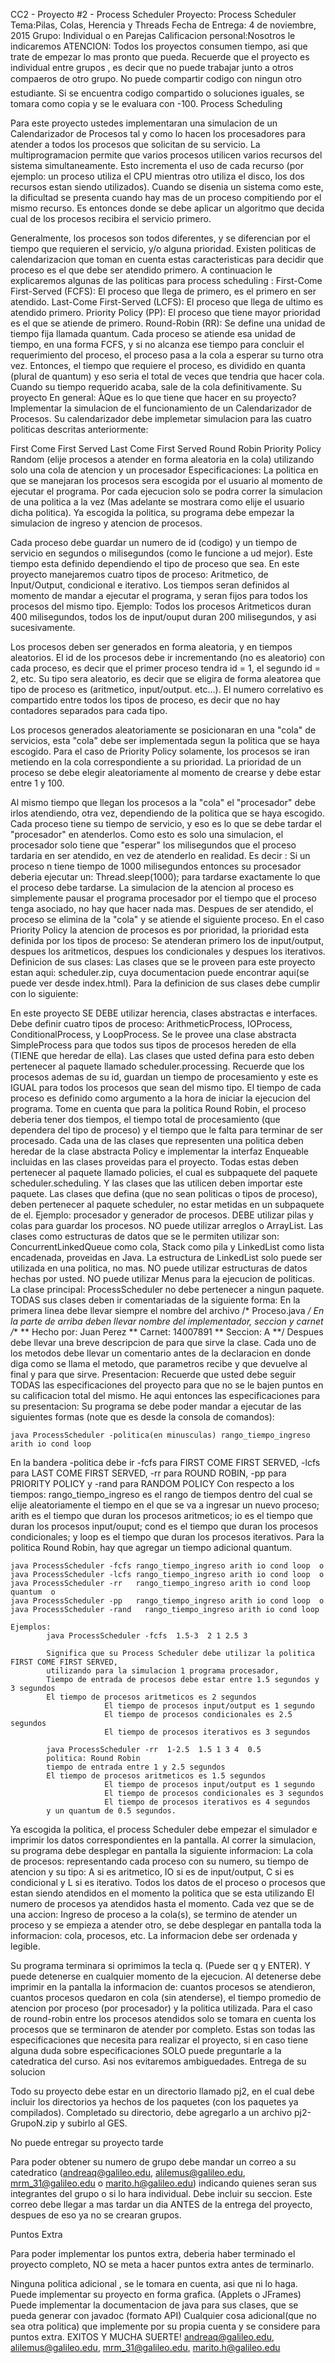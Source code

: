 CC2 - Proyecto #2 - Process Scheduler
Proyecto: Process Scheduler
Tema:Pilas, Colas, Herencia y Threads
Fecha de Entrega: 4 de noviembre, 2015
Grupo: Individual o en Parejas
Calificacion personal:Nosotros le indicaremos
ATENCION: Todos los proyectos consumen tiempo, asi que trate de empezar lo mas pronto que pueda. Recuerde que el proyecto es individual entre grupos , es decir que no puede trabajar junto a otros compaeros de otro grupo. No puede compartir codigo con ningun otro estudiante. Si se encuentra codigo compartido o soluciones iguales, se tomara como copia y se le evaluara con -100.
Process Scheduling

Para este proyecto ustedes implementaran una simulacion de un Calendarizador de Procesos tal y como lo hacen los procesadores para atender a todos los procesos que solicitan de su servicio. La multiprogramacion permite que varios procesos utilicen varios recursos del sistema simultaneamente. Esto incrementa el uso de cada recurso (por ejemplo: un proceso utiliza el CPU mientras otro utiliza el disco, los dos recursos estan siendo utilizados). Cuando se disenia un sistema como este, la dificultad se presenta cuando hay mas de un proceso compitiendo por el mismo recurso. Es entonces donde se debe aplicar un algoritmo que decida cual de los procesos recibira el servicio primero.

Generalmente, los procesos son todos diferentes, y se diferencian por el tiempo que requieren el servicio, y/o alguna prioridad. Existen politicas de calendarizacion que toman en cuenta estas caracteristicas para decidir que proceso es el que debe ser atendido primero. A continuacion le explicaremos algunas de las politicas para process scheduling :
First-Come First-Served (FCFS): El proceso que llega de primero, es el primero en ser atendido.
Last-Come First-Served (LCFS): El proceso que llega de ultimo es atendido primero.
Priority Policy (PP): El proceso que tiene mayor prioridad es el que se atiende de primero.
Round-Robin (RR): Se define una unidad de tiempo fija llamada quantum. Cada proceso se atiende esa unidad de tiempo, en una forma FCFS, y si no alcanza ese tiempo para concluir el requerimiento del proceso, el proceso pasa a la cola a esperar su turno otra vez. Entonces, el tiempo que requiere el proceso, es dividido en quanta (plural de quantum) y eso seria el total de veces que tendria que hacer cola. Cuando su tiempo requerido acaba, sale de la cola definitivamente.
Su proyecto
En general:
ÀQue es lo que tiene que hacer en su proyecto? Implementar la simulacion de el funcionamiento de un Calendarizador de Procesos. Su calendarizador debe implemetar simulacion para las cuatro politicas descritas anteriormente:

First Come First Served
Last Come First Served
Round Robin
Priority Policy
Random (elije procesos a atender en forma aleatoria en la cola)
utilizando solo una cola de atencion y un procesador
Especificaciones:
La politica en que se manejaran los procesos sera escogida por el usuario al momento de ejecutar el programa. Por cada ejecucion solo se podra correr la simulacion de una politica a la vez (Mas adelante se mostrara como elije el usuario dicha politica). Ya escogida la politica, su programa debe empezar la simulacion de ingreso y atencion de procesos.

Cada proceso debe guardar un numero de id (codigo) y un tiempo de servicio en segundos o milisegundos (como le funcione a ud mejor). Este tiempo esta definido dependiendo el tipo de proceso que sea. En este proyecto manejaremos cuatro tipos de proceso: Aritmetico, de Input/Output, condicional e iterativo. Los tiempos seran definidos al momento de mandar a ejecutar el programa, y seran fijos para todos los procesos del mismo tipo. Ejemplo: Todos los procesos Aritmeticos duran 400 milisegundos, todos los de input/ouput duran 200 milisegundos, y asi sucesivamente.

Los procesos deben ser generados en forma aleatoria, y en tiempos aleatorios. El id de los procesos debe ir incrementando (no es aleatorio) con cada proceso, es decir que el primer proceso tendra id = 1, el segundo id = 2, etc. Su tipo sera aleatorio, es decir que se eligira de forma aleatorea que tipo de proceso es (aritmetico, input/output. etc...). El numero correlativo es compartido entre todos los tipos de proceso, es decir que no hay contadores separados para cada tipo.

Los procesos generados aleatoriamente se posicionaran en una "cola" de servicios, esta "cola" debe ser implementada segun la politica que se haya escogido. Para el caso de Priority Policy solamente, los procesos se iran metiendo en la cola correspondiente a su prioridad. La prioridad de un proceso se debe elegir aleatoriamente al momento de crearse y debe estar entre 1 y 100.

Al mismo tiempo que llegan los procesos a la "cola" el "procesador" debe irlos atendiendo, otra vez, dependiendo de la politica que se haya escogido. Cada proceso tiene su tiempo de servicio, y eso es lo que se debe tardar el "procesador" en atenderlos. Como esto es solo una simulacion, el procesador solo tiene que "esperar" los milisegundos que el proceso tardaria en ser atendido, en vez de atenderlo en realidad. Es decir :
Si un proceso n tiene tiempo de 1000 milisegundos entonces su procesador deberia ejecutar un:
  		Thread.sleep(1000);
para tardarse exactamente lo que el proceso debe tardarse. La simulacion de la atencion al proceso es simplemente pausar el programa procesador por el tiempo que el proceso tenga asociado, no hay que hacer nada mas.
Despues de ser atendido, el proceso se elimina de la "cola" y se atiende el siguiente proceso. En el caso Priority Policy la atencion de procesos es por prioridad, la prioridad esta definida por los tipos de proceso: Se atenderan primero los de input/output, despues los aritmeticos, despues los condicionales y despues los iterativos.
Definicion de sus clases:
Las clases que se le proveen para este proyecto estan aqui: scheduler.zip, cuya documentacion puede encontrar aqui(se puede ver desde index.html).
Para la definicion de sus clases debe cumplir con lo siguiente:

En este proyecto SE DEBE utilizar herencia, clases abstractas e interfaces.
Debe definir cuatro tipos de proceso: ArithmeticProcess, IOProcess, ConditionalProcess, y LoopProcess. Se le provee una clase abstracta SimpleProcess para que todos sus tipos de procesos hereden de ella (TIENE que heredar de ella). Las clases que usted defina para esto deben pertenecer al paquete llamado scheduler.processing. Recuerde que los procesos ademas de su id, guardan un tiempo de procesamiento y este es IGUAL para todos los procesos que sean del mismo tipo. El tiempo de cada proceso es definido como argumento a la hora de iniciar la ejecucion del programa.
Tome en cuenta que para la politica Round Robin, el proceso deberia tener dos tiempos, el tiempo total de procesamiento (que dependera del tipo de proceso) y el tiempo que le falta para terminar de ser procesado.
Cada una de las clases que representen una politica deben heredar de la clase abstracta Policy e implementar la interfaz Enqueable incluidas en las clases proveidas para el proyecto. Todas estas deben pertenecer al paquete llamado policies, el cual es subpaquete del paquete scheduler.scheduling. Y las clases que las utilicen deben importar este paquete.
Las clases que defina (que no sean politicas o tipos de proceso), deben pertenecer al paquete scheduler, no estar metidas en un subpaquete de el. Ejemplo: procesador y generador de procesos.
DEBE utilizar pilas y colas para guardar los procesos. NO puede utilizar arreglos o ArrayList.
Las clases como estructuras de datos que se le permiten utilizar son: ConcurrentLinkedQueue como cola, Stack como pila y LinkedList como lista encadenada, proveidas en Java. La estructura de LinkedList solo puede ser utilizada en una politica, no mas. NO puede utilizar estructuras de datos hechas por usted.
NO puede utilizar Menus para la ejecucion de politicas.
La clase principal: ProcessScheduler no debe pertenecer a ningun paquete.
TODAS sus clases deben ir comentariadas de la siguiente forma:
En la primera linea debe llevar siempre el nombre del archivo
			/* Proceso.java */
En la parte de arriba deben llevar nombre del implementador, seccion y carnet
			/**
			 ** Hecho por: Juan Perez
			 ** Carnet: 14007891
			 ** Seccion: A
			**/	
Despues debe llevar una breve descripcion de para que sirve la clase.
Cada uno de los metodos debe llevar un comentario antes de la declaracion en donde diga como se llama el metodo, que parametros recibe y que devuelve al final y para que sirve.
Presentacion:
Recuerde que usted debe seguir TODAS las especificaciones del proyecto para que no se le bajen puntos en su calificacion total del mismo. He aqui entonces las especificaciones para su presentacion:
Su programa se debe poder mandar a ejecutar de las siguientes formas (note que es desde la consola de comandos):
	
	java ProcessScheduler -politica(en minusculas) rango_tiempo_ingreso arith io cond loop                   
En la bandera -politica debe ir -fcfs para FIRST COME FIRST SERVED, -lcfs para LAST COME FIRST SERVED, -rr para ROUND ROBIN, -pp para PRIORITY POLICY y -rand para RANDOM POLICY
Con respecto a los tiempos: rango_tiempo_ingreso es el rango de tiempos dentro del cual se elije aleatoriamente el tiempo en el que se va a ingresar un nuevo proceso; arith es el tiempo que duran los procesos aritmeticos; io es el tiempo que duran los procesos input/ouput; cond es el tiempo que duran los procesos condicionales; y loop es el tiempo que duran los procesos iterativos. Para la politica Round Robin, hay que agregar un tiempo adicional quantum.

	java ProcessScheduler -fcfs rango_tiempo_ingreso arith io cond loop  o
	java ProcessScheduler -lcfs rango_tiempo_ingreso arith io cond loop  o
	java ProcessScheduler -rr   rango_tiempo_ingreso arith io cond loop  quantum  o
	java ProcessScheduler -pp   rango_tiempo_ingreso arith io cond loop  o
	java ProcessScheduler -rand   rango_tiempo_ingreso arith io cond loop            
	
	Ejemplos:
			java ProcessScheduler -fcfs  1.5-3  2 1 2.5 3     
				
			Significa que su Process Scheduler debe utilizar la politica FIRST COME FIRST SERVED,
			utilizando para la simulacion 1 programa procesador,
			Tiempo de entrada de procesos debe estar entre 1.5 segundos y 3 segundos
			El tiempo de procesos aritmeticos es 2 segundos
                         El tiempo de procesos input/output es 1 segundo
                         El tiempo de procesos condicionales es 2.5 segundos
                         El tiempo de procesos iterativos es 3 segundos
				
			java ProcessScheduler -rr  1-2.5  1.5 1 3 4  0.5
			politica: Round Robin
			tiempo de entrada entre 1 y 2.5 segundos
			El tiempo de procesos aritmeticos es 1.5 segundos
                         El tiempo de procesos input/output es 1 segundo
                         El tiempo de procesos condicionales es 3 segundos
                         El tiempo de procesos iterativos es 4 segundos
			y un quantum de 0.5 segundos.
			
Ya escogida la politica, el process Scheduler debe empezar el simulador e imprimir los datos correspondientes en la pantalla.
Al correr la simulacion, su programa debe desplegar en pantalla la siguiente informacion:
La cola de procesos: representando cada proceso con su numero, su tiempo de atencion y su tipo: A si es aritmetico, IO si es de input/output, C si es condicional y L si es iterativo.
Todos los datos de el proceso o procesos que estan siendo atendidos en el momento
la politica que se esta utilizando
El numero de procesos ya atendidos hasta el momento.
Cada vez que se de una accion: Ingreso de proceso a la cola(s), se termino de atender un proceso y se empieza a atender otro, se debe desplegar en pantalla toda la informacion: cola, procesos, etc.
La informacion debe ser ordenada y legible.

Su programa terminara si oprimimos la tecla q. (Puede ser q y ENTER). Y puede detenerse en cualquier momento de la ejecucion. Al detenerse debe imprimir en la pantalla la informacion de: cuantos procesos se atendieron, cuantos procesos quedaron en cola (sin atenderse), el tiempo promedio de atencion por proceso (por procesador) y la politica utilizada. Para el caso de round-robin entre los procesos atendidos solo se tomara en cuenta los procesos que se terminaron de atender por completo.
Estas son todas las especificaciones que necesita para realizar el proyecto, si en caso tiene alguna duda sobre especificaciones SOLO puede preguntarle a la catedratica del curso. Asi nos evitaremos ambiguedades.
Entrega de su solucion

Todo su proyecto debe estar en un directorio llamado pj2, en el cual debe incluir los directorios ya hechos de los paquetes (con los paquetes ya compilados). Completado su directorio, debe agregarlo a un archivo pj2-GrupoN.zip y subirlo al GES.

No puede entregar su proyecto tarde

Para poder obtener su numero de grupo debe mandar un correo a su catedratico (andreaq@galileo.edu, alilemus@galileo.edu, mrm_31@galileo.edu o marito.h@galileo.edu) indicando quienes seran sus integrantes del grupo o si lo hara individual. Debe incluir su seccion. Este correo debe llegar a mas tardar un dia ANTES de la entrega del proyecto, despues de eso ya no se crearan grupos.

Puntos Extra

Para poder implementar los puntos extra, deberia haber terminado el proyecto completo, NO se meta a hacer puntos extra antes de terminarlo.

Ninguna politica adicional , se le tomara en cuenta, asi que ni lo haga.
Puede implementar su proyecto en forma grafica. (Applets o JFrames)
Puede implementar la documentacion de java para sus clases, que se pueda generar con javadoc (formato API)
Cualquier cosa adicional(que no sea otra politica) que implemente por su propia cuenta y se considere para puntos extra.
EXITOS Y MUCHA SUERTE!
andreaq@galileo.edu, alilemus@galileo.edu, mrm_31@galileo.edu, marito.h@galileo.edu